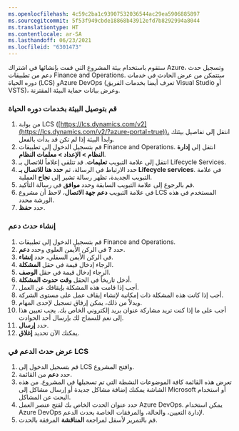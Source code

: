 ```yaml
---
ms.openlocfilehash: 4c59c2ba1c93907532036544ac29ea5906885897
ms.sourcegitcommit: 5f53f949cbde18868b43912efd7b8292994a8044
ms.translationtype: HT
ms.contentlocale: ar-SA
ms.lasthandoff: 06/23/2021
ms.locfileid: "6301473"
---
```

ستقوم باستخدام بيئة المشروع التي قمت بإنشائها في اشتراك Azure، وتسجيل حدث دعم من تطبيقات Finance and Operations. ستتمكن من عرض الحادث في خدمات دوره الحياة (LCS) وAzure DevOps (تعرف أيضا بخدمات الفريق Visual Studio أو VSTS)، وعرض بيانات حماية البيئة المقترنة. 

### <a name="connect-the-environment-to-lifecycle-services"></a>قم بتوصيل البيئة بخدمات دوره الحياة
1.  من بوابة LCS ([https://lcs.dynamics.com/v2](https://lcs.dynamics.com/v2/?azure-portal=true))، انتقل إلى تفاصيل بيئتك وابدأ البيئة إذا لم تكن قد بدأت بالفعل. 
2.  قم بتسجيل الدخول إلى تطبيقات Finance and Operations. انتقل إلى **إدارة النظام > الإعداد > معلمات النظام**. 
3.  انتقل إلى علامة التبويب **تعليمات**. قد تتلقى إعلاماً للاتصال بـ Lifecycle Services.
4.  حدد الارتباط في الرسالة، ثم **حدد هنا للاتصال بـ Lifecycle services**. في علامة التبويب الجديدة، تظهر رسالة تشير إلى **نجاح** العملية.
5.  قم بالرجوع إلى علامة التبويب السابقة وحدد **موافق** في رسالة التأكيد.
6.  في علامة التبويب **دعم جهة الاتصال**، لاحظ أن مشروع LCS المستخدم في هذه الورشة محدد.
7.  حدد **حفظ**. 

### <a name="create-a-support-incident"></a>إنشاء حدث دعم
1.  قم بتسجيل الدخول إلى تطبيقات Finance and Operations. 
2.  حدد **?** في الركن الأيمن العلوي وحدد **دعم**. 
3.  في الركن الأيمن السفلي، حدد **إنشاء**. 
4.  الرجاء إدخال قيمة في حقل **المشكلة**.
5.  الرجاء إدخال قيمة في حقل **الوصف**.
6.  أدخل تاريخاً في الحقل **وقت حدوث المشكلة**.
7.  أجب إذا قامت هذه المشكلة بإيقافك عن العمل.
8.  أجب إذا كانت هذه المشكلة ذات إمكانية لإنشاء إيقاف عمل على مستوى الشركة.
9.  وبدلاً من ذلك، يمكن إرفاق تسجيل لإحدى المهام.
10. أجب على ما إذا كنت تريد مشاركة عنوان بريد إلكتروني الخاص بك. يجب تعيين هذا إلى نعم للسماح لك بإرسال أحد الحوادث.
11. حدد **إرسال**.
12. يمكنك الآن تحديد **إغلاق**. 

### <a name="view-your-support-incident-in-lcs"></a>عرض حدث الدعم في LCS
1.  قم بتسجيل الدخول إلى LCS وافتح المشروع.
2.  حدد **دعم** من القائمة. 
3.  تعرض هذه القائمة كافة الموضوعات النشطة التي تم تسجيلها في المشروع. من هذه الشاشة يمكنك إضافة مشاكل جديدة أو إرسال مشاكل إلى Microsoft أو استخدام البحث عن المشاكل. 
4.  حدد عنوان الحدث الخاص بك لفتح عنصر العمل Azure DevOps. يمكن استخدام Azure DevOps لإدارة التعيين، والحالة، والمرفقات الخاصة بحدث الدعم.
5.  قم بالتمرير لأسفل لمراجعة **المناقشة** المرفقة بالحدث. 


